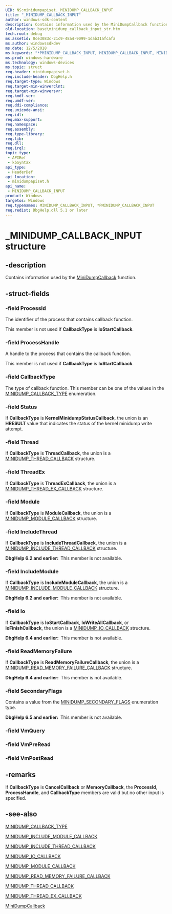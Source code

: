 ```yaml
---
UID: NS:minidumpapiset._MINIDUMP_CALLBACK_INPUT
title: "_MINIDUMP_CALLBACK_INPUT"
author: windows-sdk-content
description: Contains information used by the MiniDumpCallback function.
old-location: base\minidump_callback_input_str.htm
tech.root: debug
ms.assetid: 0ce3083c-21c9-48a4-9099-1dab31afcafa
ms.author: windowssdkdev
ms.date: 12/5/2018
ms.keywords: "*PMINIDUMP_CALLBACK_INPUT, MINIDUMP_CALLBACK_INPUT, MINIDUMP_CALLBACK_INPUT structure, PMINIDUMP_CALLBACK_INPUT, PMINIDUMP_CALLBACK_INPUT structure pointer, _MINIDUMP_CALLBACK_INPUT, _win32_minidump_callback_input_str, base.minidump_callback_input_str, minidumpapiset/MINIDUMP_CALLBACK_INPUT, minidumpapiset/PMINIDUMP_CALLBACK_INPUT"
ms.prod: windows-hardware
ms.technology: windows-devices
ms.topic: struct
req.header: minidumpapiset.h
req.include-header: DbgHelp.h
req.target-type: Windows
req.target-min-winverclnt: 
req.target-min-winversvr: 
req.kmdf-ver: 
req.umdf-ver: 
req.ddi-compliance: 
req.unicode-ansi: 
req.idl: 
req.max-support: 
req.namespace: 
req.assembly: 
req.type-library: 
req.lib: 
req.dll: 
req.irql: 
topic_type:
 - APIRef
 - kbSyntax
api_type:
 - HeaderDef
api_location:
 - minidumpapiset.h
api_name:
 - MINIDUMP_CALLBACK_INPUT
product: Windows
targetos: Windows
req.typenames: MINIDUMP_CALLBACK_INPUT, *PMINIDUMP_CALLBACK_INPUT
req.redist: DbgHelp.dll 5.1 or later
---
```


# _MINIDUMP_CALLBACK_INPUT structure


## -description


Contains information used by the 
<a href="https://msdn.microsoft.com/8dc95b0a-6aee-4c38-ab25-a800153bbe91">MiniDumpCallback</a> function.


## -struct-fields




### -field ProcessId

The identifier of the process that contains callback function.

This member is not used if <b>CallbackType</b> is <b>IoStartCallback</b>.


### -field ProcessHandle

A handle to the process that contains the callback function.

This member is not used if <b>CallbackType</b> is <b>IoStartCallback</b>.


### -field CallbackType

The type of callback function. This member can be one of the values in the 
<a href="https://msdn.microsoft.com/c970564d-e1f0-4317-bf66-752b98767451">MINIDUMP_CALLBACK_TYPE</a> enumeration.


### -field Status

If <b>CallbackType</b> is <b>KernelMinidumpStatusCallback</b>, the union is an <b>HRESULT</b> value that indicates the status of the kernel minidump write attempt.


### -field Thread

If <b>CallbackType</b> is <b>ThreadCallback</b>, the union is a 
<a href="https://msdn.microsoft.com/31da83e6-af8c-440c-b715-78c9c6ac4b9f">MINIDUMP_THREAD_CALLBACK</a> structure.


### -field ThreadEx

If <b>CallbackType</b> is <b>ThreadExCallback</b>, the union is a 
<a href="https://msdn.microsoft.com/a81856df-14a3-42bc-89dc-9796c7b252be">MINIDUMP_THREAD_EX_CALLBACK</a> structure.


### -field Module

If <b>CallbackType</b> is <b>ModuleCallback</b>, the union is a 
<a href="https://msdn.microsoft.com/8ca48df0-ed0e-4ee3-a20a-d89057be37f3">MINIDUMP_MODULE_CALLBACK</a> structure.


### -field IncludeThread

If <b>CallbackType</b> is <b>IncludeThreadCallback</b>, the union is a 
<a href="https://msdn.microsoft.com/4695b739-9af4-4bb8-b7d6-409942bc1932">MINIDUMP_INCLUDE_THREAD_CALLBACK</a> structure.

<b>DbgHelp 6.2 and earlier:  </b>This member is not available.


### -field IncludeModule

If <b>CallbackType</b> is <b>IncludeModuleCallback</b>, the union is a 
<a href="https://msdn.microsoft.com/01dd2217-fd7b-4bcf-a15e-4769c7518741">MINIDUMP_INCLUDE_MODULE_CALLBACK</a> structure.

<b>DbgHelp 6.2 and earlier:  </b>This member is not available.


### -field Io

If <b>CallbackType</b> is <b>IoStartCallback</b>, <b>IoWriteAllCallback</b>, or <b>IoFinishCallback</b>, the union is a <a href="https://msdn.microsoft.com/db38f035-1fb8-4715-846f-59392aac2d4e">MINIDUMP_IO_CALLBACK</a> structure.

<b>DbgHelp 6.4 and earlier:  </b>This member is not available.


### -field ReadMemoryFailure

If <b>CallbackType</b> is <b>ReadMemoryFailureCallback</b>, the union is a <a href="https://msdn.microsoft.com/9710684a-4d08-4ab8-bc33-17c5f01c581f">MINIDUMP_READ_MEMORY_FAILURE_CALLBACK</a> structure.

<b>DbgHelp 6.4 and earlier:  </b>This member is not available.


### -field SecondaryFlags

Contains a value from the <a href="https://msdn.microsoft.com/c8485db1-0cc0-4baa-90fb-b5c1f9236b80">MINIDUMP_SECONDARY_FLAGS</a> enumeration type.

<b>DbgHelp 6.5 and earlier:  </b>This member is not available.


### -field VmQuery

 


### -field VmPreRead

 


### -field VmPostRead

 




## -remarks



If <b>CallbackType</b> is <b>CancelCallback</b> or <b>MemoryCallback</b>, the <b>ProcessId</b>, <b>ProcessHandle</b>, and <b>CallbackType</b> members are valid but no other input is specified.




## -see-also




<a href="https://msdn.microsoft.com/c970564d-e1f0-4317-bf66-752b98767451">MINIDUMP_CALLBACK_TYPE</a>



<a href="https://msdn.microsoft.com/01dd2217-fd7b-4bcf-a15e-4769c7518741">MINIDUMP_INCLUDE_MODULE_CALLBACK</a>



<a href="https://msdn.microsoft.com/4695b739-9af4-4bb8-b7d6-409942bc1932">MINIDUMP_INCLUDE_THREAD_CALLBACK</a>



<a href="https://msdn.microsoft.com/db38f035-1fb8-4715-846f-59392aac2d4e">MINIDUMP_IO_CALLBACK</a>



<a href="https://msdn.microsoft.com/8ca48df0-ed0e-4ee3-a20a-d89057be37f3">MINIDUMP_MODULE_CALLBACK</a>



<a href="https://msdn.microsoft.com/9710684a-4d08-4ab8-bc33-17c5f01c581f">MINIDUMP_READ_MEMORY_FAILURE_CALLBACK</a>



<a href="https://msdn.microsoft.com/31da83e6-af8c-440c-b715-78c9c6ac4b9f">MINIDUMP_THREAD_CALLBACK</a>



<a href="https://msdn.microsoft.com/a81856df-14a3-42bc-89dc-9796c7b252be">MINIDUMP_THREAD_EX_CALLBACK</a>



<a href="https://msdn.microsoft.com/8dc95b0a-6aee-4c38-ab25-a800153bbe91">MiniDumpCallback</a>
 

 

